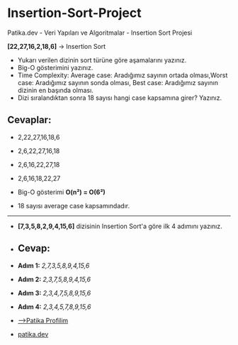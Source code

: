 # Insertion-Sort-Project

Patika.dev - Veri Yapıları ve Algoritmalar - Insertion Sort Projesi

**[22,27,16,2,18,6]** -> Insertion Sort

- Yukarı verilen dizinin sort türüne göre aşamalarını yazınız.
- Big-O gösterimini yazınız.
- Time Complexity: Average case: Aradığımız sayının ortada olması,Worst case: Aradığımız sayının sonda olması, Best case: Aradığımız sayının dizinin en    başında olması.
- Dizi sıralandıktan sonra 18 sayısı hangi case kapsamına girer? Yazınız.

## **Cevaplar:**
- 2,22,27,16,18,6
- 2,6,22,27,16,18
- 2,6,16,22,27,18
- 2,6,16,18,22,27

- Big-O gösterimi **O(n²) = O(6²)** 

- 18 sayısı average case kapsamındadır.
- ---------------------------------------------------------------------------------------------------------------------------------------------------------
- **[7,3,5,8,2,9,4,15,6]** dizisinin Insertion Sort'a göre ilk 4 adımını yazınız.

- ## **Cevap:**

- **Adım 1:** *2,7,3,5,8,9,4,15,6*
- **Adım 2:** *2,3,7,5,8,9,4,15,6*
- **Adım 3:** *2,3,4,7,5,8,9,15,6*
- **Adım 4:** *2,3,4,5,7,8,9,15,6*

- [-->Patika Profilim](https://app.patika.dev/palf)
- [patika.dev](https://www.patika.dev/)
